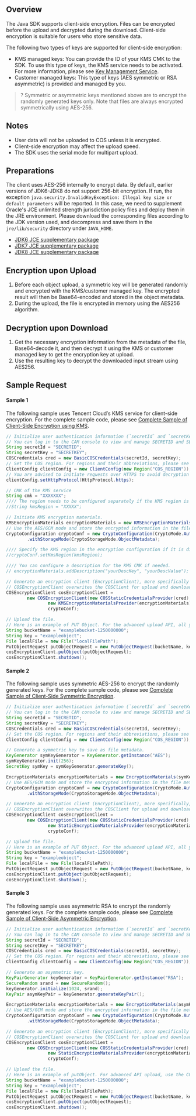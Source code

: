 ## Overview

The Java SDK supports client-side encryption. Files can be encrypted before the upload and decrypted during the download. Client-side encryption is suitable for users who store sensitive data.

The following two types of keys are supported for client-side encryption:
- KMS managed keys: You can provide the ID of your KMS CMK to the SDK. To use this type of keys, the KMS service needs to be activated. For more information, please see [Key Management Service](https://intl.cloud.tencent.com/document/product/1030).
- Customer managed keys: This type of keys (AES symmetric or RSA asymmetric) is provided and managed by you.
>? Symmetric or asymmetric keys mentioned above are to encrypt the randomly generated keys only. Note that files are always encrypted symmetrically using AES-256.
>

## Notes

- User data will not be uploaded to COS unless it is encrypted.
- Client-side encryption may affect the upload speed.
- The SDK uses the serial mode for multipart upload.

## Preparations

The client uses AES-256 internally to encrypt data. By default, earlier versions of JDK6-JDK8 do not support 256-bit encryption. If run, the exception `java.security.InvalidKeyException: Illegal key size or default parameters` will be reported. In this case, we need to supplement Oracle's JCE unlimited strength jurisdiction policy files and deploy them in the JRE environment. Please download the corresponding files according to the JDK version used, and decompress and save them in the `jre/lib/security` directory under `JAVA_HOME`.

- [JDK6 JCE supplementary package](http://www.oracle.com/technetwork/java/javase/downloads/jce-6-download-429243.html)
- [JDK7 JCE supplementary package](http://www.oracle.com/technetwork/java/javase/downloads/jce-7-download-432124.html)
- [JDK8 JCE supplementary package](http://www.oracle.com/technetwork/java/javase/downloads/jce8-download-2133166.html)

## Encryption upon Upload

1. Before each object upload, a symmetric key will be generated randomly and encrypted with the KMS/customer managed key. The encrypted result will then be Base64-encoded and stored in the object metadata.
2. During the upload, the file is encrypted in memory using the AES256 algorithm.

## Decryption upon Download

1. Get the necessary encryption information from the metadata of the file, Base64-decode it, and then decrypt it using the KMS or customer managed key to get the encryption key at upload.
2. Use the resulting key to decrypt the downloaded input stream using AES256.

## Sample Request

#### Sample 1
The following sample uses Tencent Cloud′s KMS service for client-side encryption. For the complete sample code, please see [Complete Sample of Client-Side Encryption using KMS](https://github.com/tencentyun/cos-java-sdk-v5/blob/master/src/main/java/com/qcloud/cos/demo/KMSEncryptionClientDemo.java).

[//]: # (.cssg-snippet-put-object-cse-c-kms)

```java
// Initialize user authentication information (`secretId` and `secretKey`).
// You can log in to the CAM console to view and manage SECRETID and SECRETKEY.
String secretId = "SECRETID";
String secretKey = "SECRETKEY";
COSCredentials cred = new BasicCOSCredentials(secretId, secretKey);
// Set the COS region. For regions and their abbreviations, please see https://intl.cloud.tencent.com/zh/document/product/436/6224
ClientConfig clientConfig = new ClientConfig(new Region("COS_REGION"));
// You are advised to initiate requests over HTTPS to avoid decryption failure caused by altered request headers.
clientConfig.setHttpProtocol(HttpProtocol.https);

// CMK of the KMS service
String cmk = "XXXXXXX";
//// The region needs to be configured separately if the KMS region is different from the region of the COS bucket.
//String kmsRegion = "XXXXX";

// Initiate KMS encryption materials.
KMSEncryptionMaterials encryptionMaterials = new KMSEncryptionMaterials(cmk);
// Use the AES/GCM mode and store the encrypted information in the file metadata.
CryptoConfiguration cryptoConf = new CryptoConfiguration(CryptoMode.AuthenticatedEncryption)
        .withStorageMode(CryptoStorageMode.ObjectMetadata);

//// Specify the KMS region in the encryption configuration if it is different from the region of the COS bucket.
//cryptoConf.setKmsRegion(kmsRegion);

//// You can configure a description for the KMS CMK if needed.
// encryptionMaterials.addDescription("yourDescKey", "yourDescValue");

// Generate an encryption client (EncryptionClient), more specifically COSEncryptionClient. It is a subclass of COSClient, and allows for the use of all APIs supported by COSClient.
// COSEncryptionClient overwrites the COSClient for upload and download logic, and additionally performs encryption. The other operations, however, use the same logic as that of the COSClient.
COSEncryptionClient cosEncryptionClient =
        new COSEncryptionClient(new COSStaticCredentialsProvider(cred),
                new KMSEncryptionMaterialsProvider(encryptionMaterials), clientConfig,
                cryptoConf);

// Upload the file.
// Here is an example of PUT Object. For the advanced upload API, all you need to do is pass in the COSEncryptionClient object when generating TransferManager.
String bucketName = "examplebucket-1250000000";
String key = "exampleobject";
File localFile = new File("localFilePath");
PutObjectRequest putObjectRequest = new PutObjectRequest(bucketName, key, localFile);
cosEncryptionClient.putObject(putObjectRequest);
cosEncryptionClient.shutdown();
```

#### Sample 2
The following sample uses symmetric AES-256 to encrypt the randomly generated keys. For the complete sample code, please see [Complete Sample of Client-Side Symmetric Encryption](https://github.com/tencentyun/cos-java-sdk-v5/blob/master/src/main/java/com/qcloud/cos/demo/SymmetricKeyEncryptionClientDemo.java).

[//]: # (.cssg-snippet-put-object-cse-c-aes)

```java
// Initialize user authentication information (`secretId` and `secretKey`).
// You can log in to the CAM console to view and manage SECRETID and SECRETKEY.
String secretId = "SECRETID";
String secretKey = "SECRETKEY";
COSCredentials cred = new BasicCOSCredentials(secretId, secretKey);
// Set the COS region. For regions and their abbreviations, please see https://intl.cloud.tencent.com/zh/document/product/436/6224
ClientConfig clientConfig = new ClientConfig(new Region("COS_REGION"));

// Generate a symmetric key to save as file metadata.
KeyGenerator symKeyGenerator = KeyGenerator.getInstance("AES");
symKeyGenerator.init(256);
SecretKey symKey = symKeyGenerator.generateKey();

EncryptionMaterials encryptionMaterials = new EncryptionMaterials(symKey);
// Use AES/GCM mode and store the encrypted information in the file metadata.
CryptoConfiguration cryptoConf = new CryptoConfiguration(CryptoMode.AuthenticatedEncryption)
        .withStorageMode(CryptoStorageMode.ObjectMetadata);

// Generate an encryption client (EncryptionClient), more specifically, COSEncryptionClient. It is a subclass of COSClient, and allows for the use of all APIs supported by COSClient.
// COSEncryptionClient overwrites the COSClient for upload and download logic, and additionally performs encryption. The other operations, however, use the same logic as that of the COSClient.
COSEncryptionClient cosEncryptionClient =
        new COSEncryptionClient(new COSStaticCredentialsProvider(cred),
                new StaticEncryptionMaterialsProvider(encryptionMaterials), clientConfig,
                cryptoConf);

// Upload the file.
// Here is an example of PUT Object. For the advanced upload API, all you need to do is pass in the COSEncryptionClient object when generating TransferManager.
String bucketName = "examplebucket-1250000000";
String key = "exampleobject";
File localFile = new File(localFilePath);
PutObjectRequest putObjectRequest = new PutObjectRequest(bucketName, key, localFile);
cosEncryptionClient.putObject(putObjectRequest);
cosEncryptionClient.shutdown();
```

#### Sample 3
The following sample uses asymmetric RSA to encrypt the randomly generated keys. For the complete sample code, please see [Complete Sample of Client-Side Asymmetric Encryption](https://github.com/tencentyun/cos-java-sdk-v5/blob/master/src/main/java/com/qcloud/cos/demo/AsymmetricKeyEncryptionClientDemo.java).

[//]: # (.cssg-snippet-put-object-cse-c-rsa)
```java
// Initialize user authentication information (`secretId` and `secretKey`).
// You can log in to the CAM console to view and manage SECRETID and SECRETKEY.
String secretId = "SECRETID";
String secretKey = "SECRETKEY";
COSCredentials cred = new BasicCOSCredentials(secretId, secretKey);
// Set the COS region. For regions and their abbreviations, please see https://intl.cloud.tencent.com/zh/document/product/436/6224
ClientConfig clientConfig = new ClientConfig(new Region("COS_REGION"));

// Generate an asymmetric key.
KeyPairGenerator keyGenerator = KeyPairGenerator.getInstance("RSA");
SecureRandom srand = new SecureRandom();
keyGenerator.initialize(1024, srand);
KeyPair asymKeyPair = keyGenerator.generateKeyPair();

EncryptionMaterials encryptionMaterials = new EncryptionMaterials(asymKeyPair);
// Use AES/GCM mode and store the encrypted information in the file metadata.
CryptoConfiguration cryptoConf = new CryptoConfiguration(CryptoMode.AuthenticatedEncryption)
        .withStorageMode(CryptoStorageMode.ObjectMetadata);

// Generate an encryption client (EncryptionClient), more specifically COSEncryptionClient. It is a subclass of COSClient, and allows for the use of all APIs supported by COSClient.
// COSEncryptionClient overwrites the COSClient for upload and download logic, and additionally performs encryption. The other operations, however, use the same logic as that of the COSClient.
COSEncryptionClient cosEncryptionClient =
        new COSEncryptionClient(new COSStaticCredentialsProvider(cred),
                new StaticEncryptionMaterialsProvider(encryptionMaterials), clientConfig,
                cryptoConf);

// Upload the file.
// Here is an example of putObject. For advanced API upload, use the COSEncryptionClient object when generating TransferManager.
String bucketName = "examplebucket-1250000000";
String key = "exampleobject";
File localFile = new File(localFilePath);
PutObjectRequest putObjectRequest = new PutObjectRequest(bucketName, key, localFile);
cosEncryptionClient.putObject(putObjectRequest);
cosEncryptionClient.shutdown();
```
